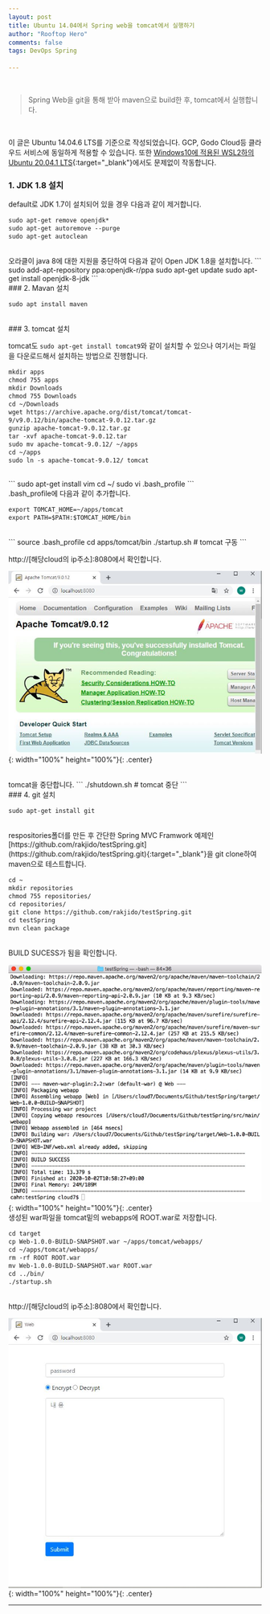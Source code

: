 ```yaml
---
layout: post
title: Ubuntu 14.04에서 Spring web을 tomcat에서 실행하기 
author: "Rooftop Hero"
comments: false
tags: DevOps Spring

---
```


<br>

> Spring Web을 git을 통해 받아 maven으로 build한 후, tomcat에서 실행합니다.

<br>

이 글은 Ubuntu 14.04.6 LTS를 기준으로 작성되었습니다. GCP, Godo Cloud등 클라우드 서비스에 동일하게 적용할 수 있습니다. 또한 [Windows10에 적용된 WSL2하의 Ubuntu 20.04.1 LTS](https://www.44bits.io/ko/post/wsl2-install-and-basic-usage){:target="_blank"}에서도 문제없이 작동합니다. 


### 1. JDK 1.8 설치

default로 JDK 1.7이 설치되어 있을 경우 다음과 같이 제거합니다.

```
sudo apt-get remove openjdk*
sudo apt-get autoremove --purge
sudo apt-get autoclean
```
<br>
오라클이 java 8에 대한 지원을 중단하여 다음과 같이 Open JDK 1.8을 설치합니다.
```
sudo add-apt-repository ppa:openjdk-r/ppa
sudo apt-get update
sudo apt-get install openjdk-8-jdk
```
<br>
### 2. Mavan 설치

```
sudo apt install maven
```
<br>
### 3. tomcat 설치

tomcat도 ```sudo apt-get install tomcat9```와 같이 설치할 수 있으나 여기서는 파일을 다운로드해서 설치하는 방법으로 진행합니다.

```
mkdir apps
chmod 755 apps
mkdir Downloads
chmod 755 Downloads
cd ~/Downloads
wget https://archive.apache.org/dist/tomcat/tomcat-9/v9.0.12/bin/apache-tomcat-9.0.12.tar.gz
gunzip apache-tomcat-9.0.12.tar.gz
tar -xvf apache-tomcat-9.0.12.tar
sudo mv apache-tomcat-9.0.12/ ~/apps
cd ~/apps
sudo ln -s apache-tomcat-9.0.12/ tomcat
```
<br>
```
sudo apt-get install vim
cd ~/
sudo vi .bash_profile
```
<br>
.bash_profile에 다음과 같이 추가합니다.

```
export TOMCAT_HOME=~/apps/tomcat
export PATH=$PATH:$TOMCAT_HOME/bin
```
<br>
```
source .bash_profile
cd apps/tomcat/bin
./startup.sh           	# tomcat 구동
```
<br>

http://[해당cloud의 ip주소]:8080에서 확인합니다.


![tomcat.JPG](/images/posts/2020-01-30/tomcat.JPG){: width="100%" height="100%"}{: .center}

<br>
tomcat을 중단합니다.
```
./shutdown.sh          	# tomcat 중단
```

<br>
### 4. git 설치 

```
sudo apt-get install git​​
```
<br>
respositories폴더를 만든 후 간단한 Spring MVC Framwork 예제인 
[https://github.com/rakjido/testSpring.git](https://github.com/rakjido/testSpring.git){:target="_blank"}을 git clone하여 maven으로 테스트합니다.

```
cd ~
mkdir repositories
chmod 755 repositories/
cd repositories/
git clone https://github.com/rakjido/testSpring.git
cd testSpring
mvn clean package
```
<br>
BUILD SUCESS가 됨을 확인합니다.

![maven.jpeg](/images/posts/2020-01-30/maven.jpeg){: width="100%" height="100%"}{: .center}
<br>
생성된 war파일을 tomcat밑의 webapps에 ROOT.war로 저장합니다.

```
cd target
cp Web-1.0.0-BUILD-SNAPSHOT.war ~/apps/tomcat/webapps/
cd ~/apps/tomcat/webapps/
rm -rf ROOT ROOT.war
mv Web-1.0.0-BUILD-SNAPSHOT.war ROOT.war
cd ../bin/
./startup.sh
```
<br>
http://[해당cloud의 ip주소]:8080에서 확인합니다.

![spring_web.JPG](/images/posts/2020-01-30/spring_web.JPG){: width="100%" height="100%"}{: .center}


---
